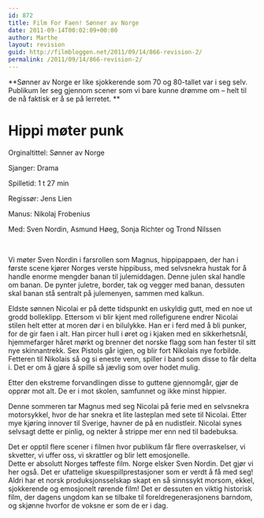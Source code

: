 ```yaml
---
id: 872
title: Film For Faen! Sønner av Norge
date: 2011-09-14T00:02:09+00:00
author: Marthe
layout: revision
guid: http://filmbloggen.net/2011/09/14/866-revision-2/
permalink: /2011/09/14/866-revision-2/
---
```

**Sønner av Norge er like sjokkerende som 70 og 80-tallet var i seg selv. Publikum ler seg gjennom scener som vi bare kunne drømme om &#8211; helt til de nå faktisk er å se på lerretet. **

# **Hippi møter punk**

Orginaltittel: Sønner av Norge

Sjanger: Drama

Spilletid: 1 t 27 min

Regissør: Jens Lien

Manus: Nikolaj Frobenius

Med: Sven Nordin, Asmund Høeg, Sonja Richter og Trond Nilssen

&nbsp;

Vi møter Sven Nordin i farsrollen som Magnus, hippipappaen, der han i første scene kjører Norges verste hippibuss, med selvsnekra hustak for å handle enorme mengder banan til julemiddagen. Denne julen skal handle om banan. De pynter juletre, border, tak og vegger med banan, dessuten skal banan stå sentralt på julemenyen, sammen med kalkun.

Eldste sønnen Nicolai er på dette tidspunkt en uskyldig gutt, med en noe ut grodd bolleklipp. Ettersom vi blir kjent med rollefigurene endrer Nicolai stilen helt etter at moren dør i en bilulykke. Han er i ferd med å bli punker, for de gir faen i alt. Han pircer hull i øret og i kjaken med en sikkerhetsnål, hjemmefarger håret mørkt og brenner det norske flagg som han fester til sitt nye skinnantrekk. Sex Pistols går igjen, og blir fort Nikolais nye forbilde. Fetteren til Nikolais så og si eneste venn, spiller i band som disse to får delta i. Det er om å gjøre å spille så jævlig som over hodet mulig.

Etter den ekstreme forvandlingen disse to guttene gjennomgår, gjør de opprør mot alt. De er i mot skolen, samfunnet og ikke minst hippier.

Denne sommeren tar Magnus med seg Nicolai på ferie med en selvsnekra motorsykkel, hvor de har snekra et lite lasteplan med sete til Nicolai. Etter mye kjøring innover til Sverige, havner de på en nudistleir. Nicolai synes selvsagt dette er pinlig, og nekter å strippe mer enn ned til badebuksa.

Det er opptil flere scener i filmen hvor publikum får flere overraskelser, vi skvetter, vi uffer oss, vi skrattler og blir lett emosjonelle.  
Dette er absolutt Norges tøffeste film. Norge elsker Sven Nordin. Det gjør vi her også. Det er ufattelige skuespillprestasjoner som er verdt å få med seg! Aldri har et norsk produksjonsselskap skapt en så sinnssykt morsom, ekkel, sjokkerende og emosjonelt rørende film! Det er dessuten en viktig historisk film, der dagens ungdom kan se tilbake til foreldregenerasjonens barndom, og skjønne hvorfor de voksne er som de er i dag.

&nbsp;

&nbsp;

&nbsp;

&nbsp;